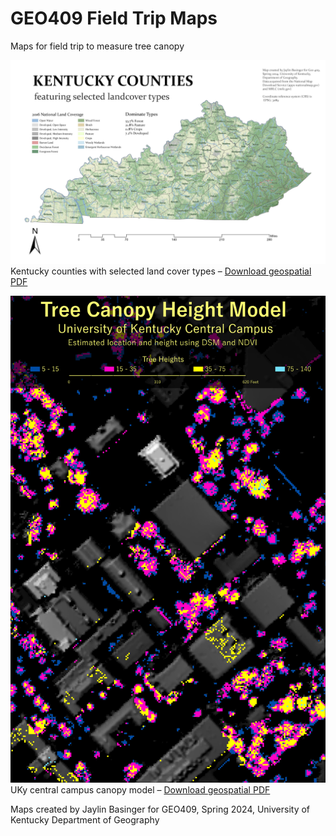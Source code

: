 # GEO409 Field Trip Maps
Maps for field trip to measure tree canopy

![Kentucky Counties](Ky-landcover.jpg)   
Kentucky counties with selected land cover types – [Download geospatial PDF](Ky-landcover.pdf)

![UKy Campus canopy model](tree-canopy.jpg)   
UKy central campus canopy model – [Download geospatial PDF](tree-canopy.pdf)

Maps created by Jaylin Basinger for GEO409, Spring 2024, University of Kentucky Department of Geography

